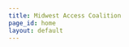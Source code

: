 ```yaml
---
title: Midwest Access Coalition
page_id: home
layout: default
---
```


<div id="mainContent"></div>

<!-- <h1>Who We Are</h1>

<p>The Midwest Access Coalition (MAC) envisions a world in which all people have access to safe, free, legal abortions wherever they live.</p>

<p>As a <a href="how-it-works.html">practical abortion fund</a>, MAC helps people traveling to, from, and within the Midwest access a safe, legal abortion with support in the following areas: travel coordination and costs, lodging, food, medicine, and emotional support.</p>

<p>MAC is a 501(c)3 non-profit organization. All donations are tax deductible.</p>

<div id="learn-more-btn">
	<a href="support.html">Need an abortion? We can help.</a>
</div> -->
